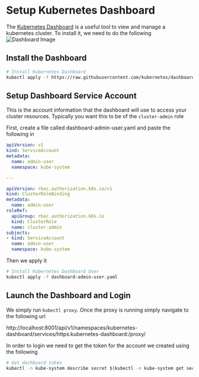# Setup Kubernetes Dashboard


The [Kubernetes Dashboard](https://kubernetes.io/docs/tasks/access-application-cluster/web-ui-dashboard/) is a useful tool to view and manage a kubernetes cluster. To install it, we need to do the following
![Dashboard Image](https://d33wubrfki0l68.cloudfront.net/349824f68836152722dab89465835e604719caea/6e0b7/images/docs/ui-dashboard.png)
## Install the Dashboard
```bash
# Install Kubernetes Dashboard
kubectl apply -f https://raw.githubusercontent.com/kubernetes/dashboard/v2.0.0-beta1/aio/deploy/recommended.yaml
```

## Setup Dashboard Service Account

This is the account information that the dashboard will use to access your cluster resources. Typically you want this to be of the `cluster-admin` role

First, create a file called dashboard-admin-user.yaml and paste the following in

```yaml
apiVersion: v1
kind: ServiceAccount
metadata:
  name: admin-user
  namespace: kube-system

---

apiVersion: rbac.authorization.k8s.io/v1
kind: ClusterRoleBinding
metadata:
  name: admin-user
roleRef:
  apiGroup: rbac.authorization.k8s.io
  kind: ClusterRole
  name: cluster-admin
subjects:
- kind: ServiceAccount
  name: admin-user
  namespace: kube-system
```

Then we apply it
```bash
# Install Kubernetes Dashboard User
kubectl apply -f dashboard-admin-user.yaml
```

## Launch the Dashboard and Login

We simply run `kubectl proxy`. Once the proxy is running simply navigate to the following url

http://localhost:8001/api/v1/namespaces/kubernetes-dashboard/services/https:kubernetes-dashboard:/proxy/

In order to login we need to get the token for the account we created using the following
```bash
# Get dashboard token
kubectl -n kube-system describe secret $(kubectl -n kube-system get secret | grep admin-user | awk '{print $1}')
```